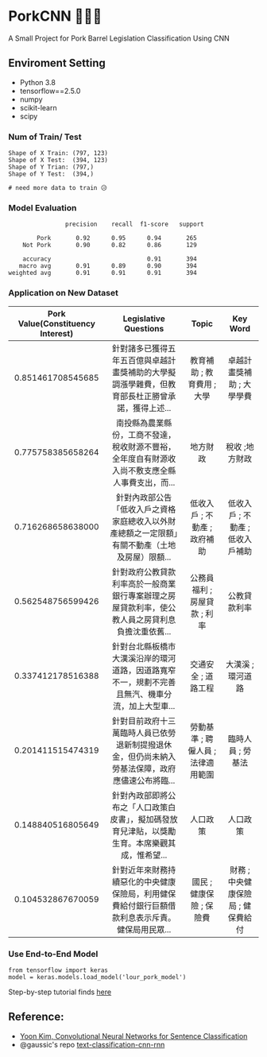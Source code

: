 # PorkCNN 🐖🐖🐖
A Small Project for Pork Barrel Legislation  Classification Using CNN 


## Enviroment Setting

- Python 3.8 
- tensorflow==2.5.0
- numpy
- scikit-learn
- scipy 



### Num of Train/ Test 

```
Shape of X Train: (797, 123) 
Shape of X Test:  (394, 123) 
Shape of Y Trian: (797,) 
Shape of Y Test:  (394,)

# need more data to train 😥

```


### Model Evaluation

```
                precision    recall  f1-score   support

        Pork       0.92      0.95      0.94       265
    Not Pork       0.90      0.82      0.86       129

    accuracy                           0.91       394
   macro avg       0.91      0.89      0.90       394
weighted avg       0.91      0.91      0.91       394
```

### Application on New Dataset




| Pork Value(Constituency Interest) |      Legislative Questions   |  Topic |  Key Word |
|:----------:|:-------------:|:------:|:------:|
| 0.851461708545685 | 針對諸多已獲得五年五百億與卓越計畫獎補助的大學擬調漲學雜費，但教育部長杜正勝曾承諾，獲得上述...| 教育補助 ; 教育費用 ; 大學 | 卓越計畫獎補助 ; 大學學費       |
| 0.775758385658264 | 南投縣為農業縣份，工商不發達，稅收財源不豐裕，全年度自有財源收入尚不敷支應全縣人事費支出，而...| 地方財政 | 稅收 ;地方財政      |
| 0.716268658638000 | 針對內政部公告「低收入戶之資格家庭總收入以外財產總額之一定限額」有關不動產（土地及房屋）限額...| 低收入戶 ; 不動產 ; 政府補助 | 低收入戶 ; 不動產 ; 低收入戶補助 |
| 0.562548756599426 | 針對政府公教貸款利率高於一般商業銀行專案辦理之房屋貸款利率，使公教人員之房貸利息負擔沈重依舊...| 公務員福利 ; 房屋貸款 ; 利率| 公教貸款利率      |
| 0.337412178516388 | 針對台北縣板橋市大漢溪沿岸的環河道路，因道路寬窄不一，規劃不完善且無汽、機車分流，加上大型車...| 交通安全 ; 道路工程 | 大漢溪 ; 環河道路     |
| 0.201411515474319 | 針對目前政府十三萬臨時人員已依勞退新制提撥退休金，但仍尚未納入勞基法保障，政府應儘速公布將臨...| 勞動基準 ; 聘僱人員 ; 法律適用範圍| 臨時人員 ; 勞基法     |
| 0.148840516805649 | 針對內政部即將公布之「人口政策白皮書」，擬加碼發放育兒津貼，以獎勵生育。本席樂觀其成，惟希望...| 人口政策 | 人口政策     |
| 0.104532867670059 | 針對近年來財務持續惡化的中央健康保險局，利用健保費給付銀行巨額借款利息表示斥責。健保局用民眾...| 國民 ; 健康保險 ; 保險費 | 財務 ; 中央健康保險局 ; 健保費給付    |





### Use End-to-End Model

```
from tensorflow import keras
model = keras.models.load_model('lour_pork_model') 

```

Step-by-step tutorial finds [here](https://github.com/davidycliao/PorkCNN/blob/main/demo-cnn-pork-barrel-classification-task.ipynb)

## Reference:

- [Yoon Kim, Convolutional Neural Networks for Sentence Classification](https://arxiv.org/abs/1408.5882)
- @gaussic's repo [text-classification-cnn-rnn](https://github.com/gaussic/text-classification-cnn-rnn)
